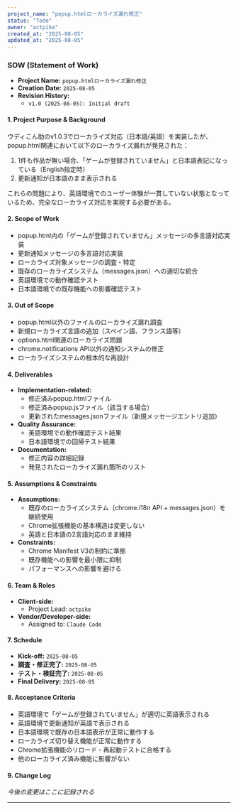```yaml
---
project_name: "popup.htmlローカライズ漏れ修正"
status: "Todo"
owner: "actpike"
created_at: "2025-08-05"
updated_at: "2025-08-05"
---
```


### SOW (Statement of Work)

- **Project Name:** `popup.htmlローカライズ漏れ修正`
- **Creation Date:** `2025-08-05`
- **Revision History:**
  - `v1.0 (2025-08-05): Initial draft`

#### 1. Project Purpose & Background
ウディこん助のv1.0.3でローカライズ対応（日本語/英語）を実装したが、popup.html関連において以下のローカライズ漏れが発見された：
1. 1件も作品が無い場合、「ゲームが登録されていません」と日本語表記になっている（English指定時）
2. 更新通知が日本語のまま表示される

これらの問題により、英語環境でのユーザー体験が一貫していない状態となっているため、完全なローカライズ対応を実現する必要がある。

#### 2. Scope of Work
- popup.html内の「ゲームが登録されていません」メッセージの多言語対応実装
- 更新通知メッセージの多言語対応実装
- ローカライズ対象メッセージの調査・特定
- 既存のローカライズシステム（messages.json）への適切な統合
- 英語環境での動作確認テスト
- 日本語環境での既存機能への影響確認テスト

#### 3. Out of Scope
- popup.html以外のファイルのローカライズ漏れ調査
- 新規ローカライズ言語の追加（スペイン語、フランス語等）
- options.html関連のローカライズ問題
- chrome.notifications API以外の通知システムの修正
- ローカライズシステムの根本的な再設計

#### 4. Deliverables
- **Implementation-related:**
  - 修正済みpopup.htmlファイル
  - 修正済みpopup.jsファイル（該当する場合）
  - 更新されたmessages.jsonファイル（新規メッセージエントリ追加）
- **Quality Assurance:**
  - 英語環境での動作確認テスト結果
  - 日本語環境での回帰テスト結果
- **Documentation:**
  - 修正内容の詳細記録
  - 発見されたローカライズ漏れ箇所のリスト

#### 5. Assumptions & Constraints
- **Assumptions:**
  - 既存のローカライズシステム（chrome.i18n API + messages.json）を継続使用
  - Chrome拡張機能の基本構造は変更しない
  - 英語と日本語の2言語対応のまま維持
- **Constraints:**
  - Chrome Manifest V3の制約に準拠
  - 既存機能への影響を最小限に抑制
  - パフォーマンスへの影響を避ける

#### 6. Team & Roles
- **Client-side:**
  - Project Lead: `actpike`
- **Vendor/Developer-side:**
  - Assigned to: `Claude Code`

#### 7. Schedule
- **Kick-off:** `2025-08-05`
- **調査・修正完了:** `2025-08-05`
- **テスト・検証完了:** `2025-08-05`
- **Final Delivery:** `2025-08-05`

#### 8. Acceptance Criteria
- 英語環境で「ゲームが登録されていません」が適切に英語表示される
- 英語環境で更新通知が英語で表示される
- 日本語環境で既存の日本語表示が正常に動作する
- ローカライズ切り替え機能が正常に動作する
- Chrome拡張機能のリロード・再起動テストに合格する
- 他のローカライズ済み機能に影響がない

#### 9. Change Log
*今後の変更はここに記録される*

---
